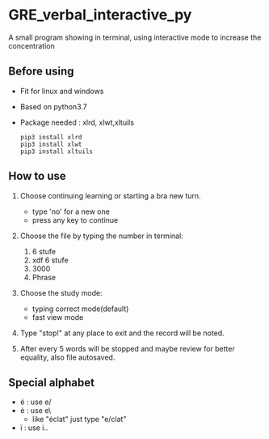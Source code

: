 # GRE_verbal_interactive_py

A small program showing in terminal, using interactive mode to increase the concentration

## Before using

- Fit for linux and windows
- Based on python3.7
- Package needed : xlrd, xlwt,xltuils

    ```
    pip3 install xlrd
    pip3 install xlwt
    pip3 install xltuils
    ```

## How to use

1. Choose continuing learning or starting a bra new turn.
   - type 'no' for a new one
   - press any key to continue

2. Choose the file by typing the number in terminal:
   1. 6 stufe
   2. xdf 6 stufe
   3. 3000
   4. Phrase

3. Choose the study mode:
   - typing correct mode(default)
   - fast view mode

4. Type "stop!" at any place to exit and the record will be noted.

5. After every 5 words will be stopped and maybe review for better equality, also file autosaved.

## Special alphabet
  - é : use e/
  - è : use e\
    - like "éclat" just type "e/clat"
- ï : use i..
